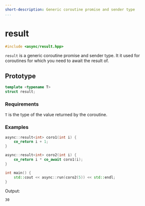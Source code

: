 ```yaml
---
short-description: Generic coroutine promise and sender type
...
```


# result

```cpp
#include <async/result.hpp>
```

`result` is a generic coroutine promise and sender type. It it used for coroutines
for which you need to await the result of.

## Prototype

```cpp
template <typename T>
struct result;
```

### Requirements

`T` is the type of the value returned by the coroutine.

### Examples

```cpp
async::result<int> coro1(int i) {
	co_return i + 1;
}

async::result<int> coro2(int i) {
	co_return i * co_await coro1(i);
}

int main() {
	std::cout << async::run(coro2(5)) << std::endl;
}
```

Output:
```
30
```
